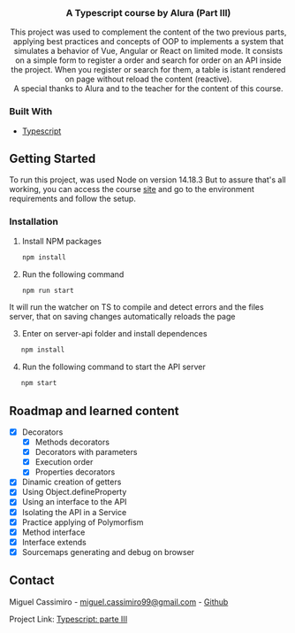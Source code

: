 <div id="top"></div>


<!-- PROJECT LOGO -->
<br />

<h3 align="center">A Typescript course by Alura (Part III)</h3>

  <p align="center">
    This project was used to complement the content of the two previous parts, applying best practices and concepts of OOP to implements a system that simulates a behavior of Vue, Angular or React on limited mode.
    It consists on a simple form to register a order and search for order on an API inside the project.
    When you register or search for them, a table is istant rendered on page without reload the content (reactive).
    <br />
    A special thanks to Alura and to the teacher for the content of this course.
  </p>
</div>


### Built With

* [Typescript](https://www.typescriptlang.org/)


<!-- GETTING STARTED -->
## Getting Started

To run this project, was used Node on version 14.18.3
But to assure that's all working, you can access the course [site](https://cursos.alura.com.br/course/typescript-tecnicas-boas-praticas) and go to the environment requirements and follow the setup.


### Installation

1. Install NPM packages
   ```sh
   npm install
   ```
2. Run the following command
   ```sh
   npm run start
   ```
It will run the watcher on TS to compile and detect errors and the files server, that on saving changes automatically reloads the page 

3. Enter on server-api folder and install dependences
```sh
   npm install
   ```
4. Run the following command to start the API server
```sh
   npm start
   ```
   

<!-- ROADMAP -->
## Roadmap and learned content

- [X] Decorators
  - [X] Methods decorators
  - [X] Decorators with parameters
  - [X] Execution order
  - [X] Properties decorators
- [X] Dinamic creation of getters
- [X] Using Object.defineProperty
- [X] Using an interface to the API
- [X] Isolating the API in a Service
- [X] Practice applying of Polymorfism
- [X] Method interface
- [X] Interface extends
- [X] Sourcemaps generating and debug on browser

<!-- CONTACT -->
## Contact

Miguel Cassimiro - miguel.cassimiro99@gmail.com - [Github](https://github.com/miguelCassimiro99)

Project Link: [Typescript: parte III](https://github.com/miguelCassimiro99/typescript-final-project)
